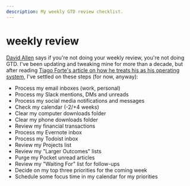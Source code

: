 ```yaml
---
description: My weekly GTD review checklist.
---
```


# weekly review

[David Allen](https://gettingthingsdone.com/) says if you're not doing your weekly review, you're not doing GTD. I've been updating and tweaking mine for more than a decade, but after reading [Tiago Forte's article on how he treats his as his operating system,](https://www.newsblur.com/newsletters/story/6798656:038a9c) I've settled on these steps \(for now, anyway\): 

* Process my email inboxes \(work, personal\) 
* Process my Slack mentions, DMs and unreads 
* Process my social media notifications and messages 
* Check my calendar \(-2/+4 weeks\) 
* Clear my computer downloads folder 
* Clear my phone downloads folder 
* Review my financial transactions 
* Process my Evernote inbox 
* Process my Todoist inbox 
* Review my Projects list 
* Review my "Larger Outcomes" lists 
* Purge my Pocket unread articles 
* Review my "Waiting For" list for follow-ups 
* Decide on my top three priorities for the coming week 
* Schedule some focus time in my calendar for my priorities

